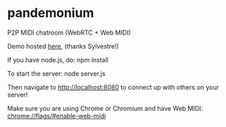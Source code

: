 pandemonium
===========

P2P MIDI chatroom (WebRTC + Web MIDI)

Demo hosted [here](http://mhd.datanoise.net), (thanks Sylvestre!)

If you have node.js, do:
    npm install

To start the server:
    node server.js

Then navigate to [http://localhost:8080](http://localhost:8080) to connect up with others on your server!

Make sure you are using Chrome or Chromium and have Web MIDI: [chrome://flags/#enable-web-midi](chrome://flags/#enable-web-midi)
